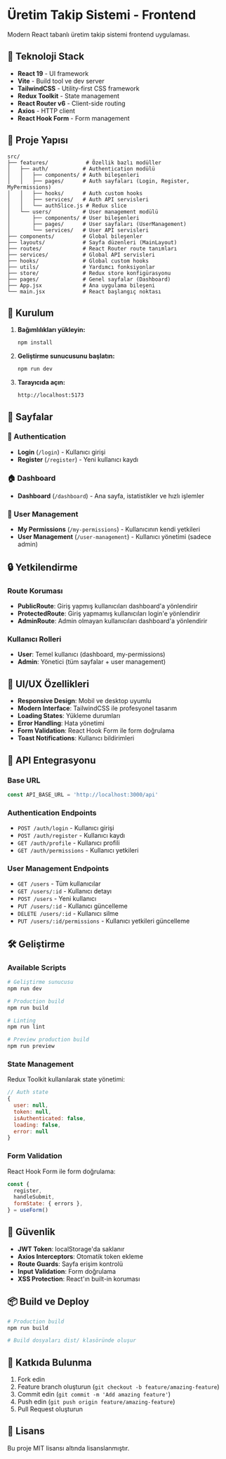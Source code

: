 # Üretim Takip Sistemi - Frontend

Modern React tabanlı üretim takip sistemi frontend uygulaması.

## 🚀 Teknoloji Stack

- **React 19** - UI framework
- **Vite** - Build tool ve dev server
- **TailwindCSS** - Utility-first CSS framework
- **Redux Toolkit** - State management
- **React Router v6** - Client-side routing
- **Axios** - HTTP client
- **React Hook Form** - Form management

## 📁 Proje Yapısı

```
src/
├── features/            # Özellik bazlı modüller
│   ├── auth/           # Authentication modülü
│   │   ├── components/ # Auth bileşenleri
│   │   ├── pages/      # Auth sayfaları (Login, Register, MyPermissions)
│   │   ├── hooks/      # Auth custom hooks
│   │   ├── services/   # Auth API servisleri
│   │   └── authSlice.js # Redux slice
│   └── users/          # User management modülü
│       ├── components/ # User bileşenleri
│       ├── pages/      # User sayfaları (UserManagement)
│       └── services/   # User API servisleri
├── components/         # Global bileşenler
├── layouts/            # Sayfa düzenleri (MainLayout)
├── routes/             # React Router route tanımları
├── services/           # Global API servisleri
├── hooks/              # Global custom hooks
├── utils/              # Yardımcı fonksiyonlar
├── store/              # Redux store konfigürasyonu
├── pages/              # Genel sayfalar (Dashboard)
├── App.jsx             # Ana uygulama bileşeni
└── main.jsx            # React başlangıç noktası
```

## 🔧 Kurulum

1. **Bağımlılıkları yükleyin:**
   ```bash
   npm install
   ```

2. **Geliştirme sunucusunu başlatın:**
   ```bash
   npm run dev
   ```

3. **Tarayıcıda açın:**
   ```
   http://localhost:5173
   ```

## 📱 Sayfalar

### 🔐 Authentication
- **Login** (`/login`) - Kullanıcı girişi
- **Register** (`/register`) - Yeni kullanıcı kaydı

### 🏠 Dashboard
- **Dashboard** (`/dashboard`) - Ana sayfa, istatistikler ve hızlı işlemler

### 👤 User Management
- **My Permissions** (`/my-permissions`) - Kullanıcının kendi yetkileri
- **User Management** (`/user-management`) - Kullanıcı yönetimi (sadece admin)

## 🔒 Yetkilendirme

### Route Koruması
- **PublicRoute**: Giriş yapmış kullanıcıları dashboard'a yönlendirir
- **ProtectedRoute**: Giriş yapmamış kullanıcıları login'e yönlendirir
- **AdminRoute**: Admin olmayan kullanıcıları dashboard'a yönlendirir

### Kullanıcı Rolleri
- **User**: Temel kullanıcı (dashboard, my-permissions)
- **Admin**: Yönetici (tüm sayfalar + user management)

## 🎨 UI/UX Özellikleri

- **Responsive Design**: Mobil ve desktop uyumlu
- **Modern Interface**: TailwindCSS ile profesyonel tasarım
- **Loading States**: Yükleme durumları
- **Error Handling**: Hata yönetimi
- **Form Validation**: React Hook Form ile form doğrulama
- **Toast Notifications**: Kullanıcı bildirimleri

## 🔧 API Entegrasyonu

### Base URL
```javascript
const API_BASE_URL = 'http://localhost:3000/api'
```

### Authentication Endpoints
- `POST /auth/login` - Kullanıcı girişi
- `POST /auth/register` - Kullanıcı kaydı
- `GET /auth/profile` - Kullanıcı profili
- `GET /auth/permissions` - Kullanıcı yetkileri

### User Management Endpoints
- `GET /users` - Tüm kullanıcılar
- `GET /users/:id` - Kullanıcı detayı
- `POST /users` - Yeni kullanıcı
- `PUT /users/:id` - Kullanıcı güncelleme
- `DELETE /users/:id` - Kullanıcı silme
- `PUT /users/:id/permissions` - Kullanıcı yetkileri güncelleme

## 🛠 Geliştirme

### Available Scripts

```bash
# Geliştirme sunucusu
npm run dev

# Production build
npm run build

# Linting
npm run lint

# Preview production build
npm run preview
```

### State Management

Redux Toolkit kullanılarak state yönetimi:

```javascript
// Auth state
{
  user: null,
  token: null,
  isAuthenticated: false,
  loading: false,
  error: null
}
```

### Form Validation

React Hook Form ile form doğrulama:

```javascript
const {
  register,
  handleSubmit,
  formState: { errors },
} = useForm()
```

## 🔐 Güvenlik

- **JWT Token**: localStorage'da saklanır
- **Axios Interceptors**: Otomatik token ekleme
- **Route Guards**: Sayfa erişim kontrolü
- **Input Validation**: Form doğrulama
- **XSS Protection**: React'ın built-in koruması

## 📦 Build ve Deploy

```bash
# Production build
npm run build

# Build dosyaları dist/ klasöründe oluşur
```

## 🤝 Katkıda Bulunma

1. Fork edin
2. Feature branch oluşturun (`git checkout -b feature/amazing-feature`)
3. Commit edin (`git commit -m 'Add amazing feature'`)
4. Push edin (`git push origin feature/amazing-feature`)
5. Pull Request oluşturun

## 📄 Lisans

Bu proje MIT lisansı altında lisanslanmıştır.
